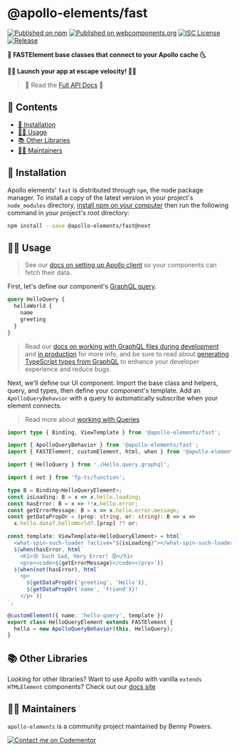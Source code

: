 # @apollo-elements/fast

[![Published on npm](https://img.shields.io/npm/v/@apollo-elements/fast.svg)](https://www.npmjs.com/package/@apollo-elements/fast)
[![Published on webcomponents.org](https://img.shields.io/badge/webcomponents.org-published-blue.svg)](https://www.webcomponents.org/element/@apollo-elements/fast)
[![ISC License](https://img.shields.io/npm/l/@apollo-elements/fast)](https://github.com/apollo-elements/apollo-elements/blob/main/LICENCE.md)
[![Release](https://github.com/apollo-elements/apollo-elements/workflows/Release/badge.svg)](https://github.com/apollo-elements/apollo-elements/actions)

<strong>🚀 FASTElement base classes that connect to your Apollo cache 🌜</strong>

<strong>👩‍🚀 Launch your app at escape velocity! 👨‍🚀</strong>

> 🔎 Read the [Full API Docs](https://apolloelements.dev/api/libraries/fast/) 🔎

## 📓 Contents
- [🔧 Installation](#-installation)
- [👩‍🚀 Usage](#-usage)
- [📚 Other Libraries](#-other-libraries)
- [👷‍♂️ Maintainers](#-maintainers)

## 🔧 Installation
Apollo elements' `fast` is distributed through `npm`, the node package manager. To install a copy of the latest version in your project's `node_modules` directory, [install npm on your computer](https://www.npmjs.com/get-npm) then run the following command in your project's root directory:

```bash
npm install --save @apollo-elements/fast@next
```

## 👩‍🚀 Usage
> See our [docs on setting up Apollo client](https://apolloelements.dev/guides/getting-started/apollo-client/) so your components can fetch their data.

First, let's define our component's [GraphQL query](https://graphql.org/learn/queries/).

```graphql
query HelloQuery {
  helloWorld {
    name
    greeting
  }
}
```

> Read our [docs on working with GraphQL files during development](https://apolloelements.dev/guides/getting-started/buildless-development/) and [in production](https://apolloelements.dev/guides/getting-started/building-for-production/) for more info, and be sure to read about [generating TypeScript types from GraphQL](https://apolloelements.dev/guides/getting-started/codegen/) to enhance your developer experience and reduce bugs.

Next, we'll define our UI component. Import the base class and helpers, query, and types, then define your component's template. Add an `ApolloQueryBehavior` with a query to automatically subscribe when your element connects.

> Read more about [working with Queries](https://apolloelements.dev/guides/usage/queries)

<code-copy>

```ts
import type { Binding, ViewTemplate } from '@apollo-elements/fast';

import { ApolloQueryBehavior } from '@apollo-elements/fast';
import { FASTElement, customElement, html, when } from '@apollo-elements/fast';

import { HelloQuery } from './Hello.query.graphql';

import { not } from 'fp-ts/function';

type B = Binding<HelloQueryElement>;
const isLoading: B = x => x.hello.loading;
const hasError: B = x => !!x.hello.error;
const getErrorMessage: B = x => x.hello.error.message;
const getDataPropOr = (prop: string, or: string): B => x =>
  x.hello.data?.helloWorld?.[prop] ?? or;

const template: ViewTemplate<HelloQueryElement> = html`
  <what-spin-such-loader ?active="${isLoading}"></what-spin-such-loader>
  ${when(hasError, html`
    <h1>😢 Such Sad, Very Error! 😰</h1>
    <pre><code>${getErrorMessage}</code></pre>`)}
  ${when(not(hasError), html`
    <p>
      ${getDataPropOr('greeting', 'Hello')},
      ${getDataPropOr('name', 'Friend')}!
    </p>`)}
`;

@customElement({ name: 'hello-query', template })
export class HelloQueryElement extends FASTElement {
  hello = new ApolloQueryBehavior(this, HelloQuery);
}
```

</code-copy>

## 📚 Other Libraries
Looking for other libraries? Want to use Apollo with vanilla `extends HTMLElement` components? Check out our [docs site](https://apolloelements.dev/)

## 👷‍♂️ Maintainers
`apollo-elements` is a community project maintained by Benny Powers.

[![Contact me on Codementor](https://cdn.codementor.io/badges/contact_me_github.svg)](https://www.codementor.io/bennyp?utm_source=github&utm_medium=button&utm_term=bennyp&utm_campaign=github)
